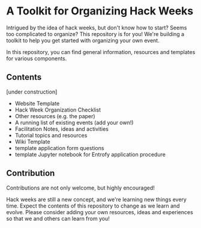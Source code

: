 # A Toolkit for Organizing Hack Weeks

Intrigued by the idea of hack weeks, but don't know how to start? 
Seems too complicated to organize? This repository is for you! We're building a 
toolkit to help you get started with organizing your own event. 

In this repository, you can find general information, resources and templates 
for various components. 

## Contents

[under construction]

* Website Template
* Hack Week Organization Checklist
* Other resources (e.g. the paper)
* A running list of existing events (add your own!)
* Facilitation Notes, ideas and activities
* Tutorial topics and resources
* Wiki Template
* template application form questions
* template Jupyter notebook for Entrofy application procedure

## Contribution

Contributions are not only welcome, but highly encouraged!

Hack weeks are still a new concept, and we're learning new things 
every time. Expect the contents of this repository to change as we 
learn and evolve. Please consider adding your own resources, ideas 
and experiences so that we and others can learn from you!


